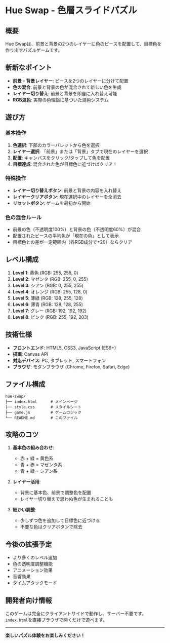 # Hue Swap - 色層スライドパズル

## 概要
Hue Swapは、前景と背景の2つのレイヤーに色のピースを配置して、目標色を作り出すパズルゲームです。

## 斬新なポイント
- **前景・背景レイヤー**: ピースを2つのレイヤーに分けて配置
- **色の混合**: 前景と背景の色が混合されて新しい色を生成
- **レイヤー切り替え**: 前景と背景を即座に入れ替え可能
- **RGB混色**: 実際の色理論に基づいた混色システム

## 遊び方

### 基本操作
1. **色選択**: 下部のカラーパレットから色を選択
2. **レイヤー選択**: 「前景」または「背景」タブで現在のレイヤーを選択
3. **配置**: キャンバスをクリック/タップして色を配置
4. **目標達成**: 混合された色が目標色に近づけばクリア！

### 特殊操作
- **レイヤー切り替えボタン**: 前景と背景の内容を入れ替え
- **レイヤークリアボタン**: 現在選択中のレイヤーを全消去
- **リセットボタン**: ゲームを最初から開始

### 色の混合ルール
- 前景の色（不透明度100%）と背景の色（不透明度60%）が混合
- 配置されたピースの平均色が「現在の色」として表示
- 目標色との差が一定範囲内（各RGB成分で±20）ならクリア

## レベル構成
1. **Level 1**: 黄色 (RGB: 255, 255, 0)
2. **Level 2**: マゼンタ (RGB: 255, 0, 255)
3. **Level 3**: シアン (RGB: 0, 255, 255)
4. **Level 4**: オレンジ (RGB: 255, 128, 0)
5. **Level 5**: 薄緑 (RGB: 128, 255, 128)
6. **Level 6**: 薄青 (RGB: 128, 128, 255)
7. **Level 7**: グレー (RGB: 192, 192, 192)
8. **Level 8**: ピンク (RGB: 255, 192, 203)

## 技術仕様
- **フロントエンド**: HTML5, CSS3, JavaScript (ES6+)
- **描画**: Canvas API
- **対応デバイス**: PC, タブレット, スマートフォン
- **ブラウザ**: モダンブラウザ (Chrome, Firefox, Safari, Edge)

## ファイル構成
```
hue-swap/
├── index.html      # メインページ
├── style.css       # スタイルシート
├── game.js         # ゲームロジック
└── README.md       # このファイル
```

## 攻略のコツ
1. **基本色の組み合わせ**: 
   - 赤 + 緑 = 黄色系
   - 青 + 赤 = マゼンタ系
   - 青 + 緑 = シアン系

2. **レイヤー活用**: 
   - 背景に基本色、前景で調整色を配置
   - レイヤー切り替えで思わぬ色が生まれることも

3. **細かい調整**: 
   - 少しずつ色を追加して目標色に近づける
   - 不要な色はクリアボタンで除去

## 今後の拡張予定
- より多くのレベル追加
- 色の透明度調整機能
- アニメーション効果
- 音響効果
- タイムアタックモード

## 開発者向け情報
このゲームは完全にクライアントサイドで動作し、サーバー不要です。
`index.html`を直接ブラウザで開くだけで遊べます。

---

**楽しいパズル体験をお楽しみください！**